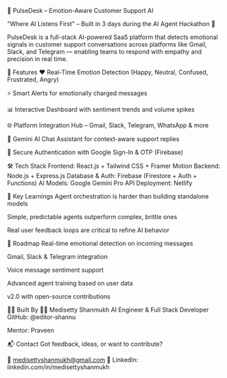 🧠 PulseDesk – Emotion-Aware Customer Support AI


"Where AI Listens First" – Built in 3 days during the AI Agent Hackathon 🚀

PulseDesk is a full-stack AI-powered SaaS platform that detects emotional signals in customer support conversations across platforms like Gmail, Slack, and Telegram — enabling teams to respond with empathy and precision in real time.

🌟 Features
❤️ Real-Time Emotion Detection (Happy, Neutral, Confused, Frustrated, Angry)

⚡ Smart Alerts for emotionally charged messages

📊 Interactive Dashboard with sentiment trends and volume spikes

🌐 Platform Integration Hub – Gmail, Slack, Telegram, WhatsApp & more

🤖 Gemini AI Chat Assistant for context-aware support replies

🔐 Secure Authentication with Google Sign-In & OTP (Firebase)

🛠 Tech Stack
Frontend: React.js + Tailwind CSS + Framer Motion
Backend: Node.js + Express.js
Database & Auth: Firebase (Firestore + Auth + Functions)
AI Models: Google Gemini Pro API
Deployment: Netlify

🧪 Key Learnings
Agent orchestration is harder than building standalone models

Simple, predictable agents outperform complex, brittle ones

Real user feedback loops are critical to refine AI behavior 

📌 Roadmap
 Real-time emotional detection on incoming messages

 Gmail, Slack & Telegram integration

 Voice message sentiment support

 Advanced agent training based on user data

 v2.0 with open-source contributions

🙋‍♂️ Built By
👨‍💻 Medisetty Shanmukh
AI Engineer & Full Stack Developer
GitHub: @editor-shannu

Mentor: Praveen

📬 Contact
Got feedback, ideas, or want to contribute?

📧 medisettyshanmukh@gmail.com
📣 LinkedIn: linkedin.com/in/medisettyshanmukh
